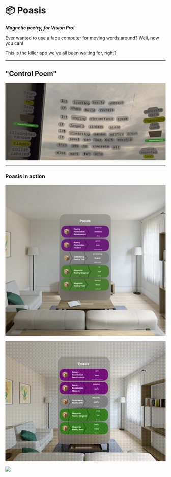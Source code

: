# 📦 Poasis

***Magnetic poetry, for Vision Pro!***

Ever wanted to use a face computer for moving words around? Well, now you can!

This is the killer app we've all been waiting for, right?

---
## "Control Poem"

![Control Poem](/assets/control_poem.jpg)

---
### Poasis in action

![](/assets/screenshot1.jpg)

![](/assets/intro.gif)

![](./assets/demo.gif)
